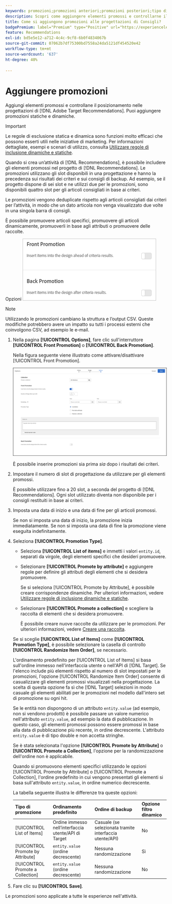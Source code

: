 ```yaml
---
keywords: promozioni;promozioni anteriori;promozioni posteriori;tipo di promozioni;elenco di articoli;promuovere per attributo;promuovere una raccolta
description: Scopri come aggiungere elementi promossi e controllarne il posizionamento nelle progettazioni di Adobe [!DNL Target] Recommendations. Puoi aggiungere promozioni statiche e dinamiche.
title: Come si aggiungono promozioni alle progettazioni di Consigli?
badgePremium: label="Premium" type="Positive" url="https://experienceleague.adobe.com/docs/target/using/introduction/intro.html?lang=en#premium newtab=true" tooltip="Scopri cosa è incluso in Target Premium."
feature: Recommendations
exl-id: bd5e5e12-a712-4c4c-9cf8-6b0f4834067b
source-git-commit: 07062b7df75300bd7558a24da5121df454520e42
workflow-type: tm+mt
source-wordcount: '637'
ht-degree: 40%

---
```


# Aggiungere promozioni

Aggiungi elementi promossi e controllane il posizionamento nelle progettazioni di [!DNL Adobe Target Recommendations]. Puoi aggiungere promozioni statiche e dinamiche.

>[!IMPORTANT]
>
>Le regole di esclusione statica e dinamica sono funzioni molto efficaci che possono esserti utili nelle iniziative di marketing. Per informazioni dettagliate, esempi e scenari di utilizzo, consulta [Utilizzare regole di inclusione dinamiche e statiche](/help/main/c-recommendations/c-algorithms/use-dynamic-and-static-inclusion-rules.md#concept_4CB5C0FA705D4E449BD0B37B3D987F9F).

Quando si crea un’attività di [!DNL Recommendations], è possibile includere gli elementi promossi nel progetto di [!DNL Recommendations]. Le promozioni utilizzano gli slot disponibili in una progettazione e hanno la precedenza sui risultati dei criteri e sui consigli di backup. Ad esempio, se il progetto dispone di sei slot e ne utilizzi due per le promozioni, sono disponibili quattro slot per gli articoli consigliati in base ai criteri.

Le promozioni vengono deduplicate rispetto agli articoli consigliati dai criteri per l’attività, in modo che un dato articola non venga visualizzato due volte in una singola barra di consigli.

È possibile promuovere articoli specifici, promuovere gli articoli dinamicamente, promuoverli in base agli attributi o promuovere delle raccolte.

Opzioni ![[!UICONTROL Front Promotion] e [!UICONTROL Back Promotion] nell&#39;interfaccia utente [!DNL Target]](assets/add_promotion_toggles.png)

>[!NOTE]
>
>Utilizzando le promozioni cambiano la struttura e l’output CSV. Queste modifiche potrebbero avere un impatto su tutti i processi esterni che coinvolgono CSV, ad esempio le e-mail.

1. Nella pagina **[!UICONTROL Options]**, fare clic sull&#39;interruttore **[!UICONTROL Front Promotion]** o **[!UICONTROL Back Promotion]**.

   Nella figura seguente viene illustrato come attivare/disattivare [!UICONTROL Front Promotion].

   ![Selezionare l’opzione Promozione prima](/help/main/c-recommendations/t-create-recs-activity/assets/add_promotion_front.png)

   È possibile inserire promozioni sia prima *sia* dopo i risultati dei criteri.

1. Impostare il numero di slot di progettazione da utilizzare per gli elementi promossi.

   È possibile utilizzare fino a 20 slot, a seconda del progetto di [!DNL Recommendations]. Ogni slot utilizzato diventa non disponibile per i consigli restituiti in base ai criteri.

1. Imposta una data di inizio e una data di fine per gli articoli promossi.

   Se non si imposta una data di inizio, la promozione inizia immediatamente. Se non si imposta una data di fine la promozione viene eseguita indefinitamente.

1. Seleziona **[!UICONTROL Promotion Type]**.

   * Seleziona **[!UICONTROL List of items]** e immetti i valori `entity.id`, separati da virgole, degli elementi specifici che desideri promuovere.

   * Selezionare **[!UICONTROL Promote by attribute]** e aggiungere regole per definire gli attributi degli elementi che si desidera promuovere.

     Se si seleziona [!UICONTROL Promote by Attribute], è possibile creare corrispondenze dinamiche. Per ulteriori informazioni, vedere [Utilizzare regole di inclusione dinamiche e statiche](/help/main/c-recommendations/c-algorithms/use-dynamic-and-static-inclusion-rules.md#concept_4CB5C0FA705D4E449BD0B37B3D987F9F).

   * Selezionare **[!UICONTROL Promote a collection]** e scegliere la raccolta di elementi che si desidera promuovere.

     È possibile creare nuove raccolte da utilizzare per le promozioni. Per ulteriori informazioni, vedere [Creare una raccolta](/help/main/c-recommendations/c-products/collections.md#task_1256DFF6842141FCAADD9E1428EF7F08).

   Se si sceglie **[!UICONTROL List of Items]** come **[!UICONTROL Promotion Type]**, è possibile selezionare la casella di controllo **[!UICONTROL Randomize Item Order]**, se necessario.

   L&#39;ordinamento predefinito per [!UICONTROL List of Items] si basa sull&#39;ordine immesso nell&#39;interfaccia utente o nell&#39;API di [!DNL Target]. Se l&#39;elenco include più elementi rispetto al numero di slot impostati per le promozioni, l&#39;opzione [!UICONTROL Randomize Item Order] consente di casualizzare gli elementi promossi visualizzati nella progettazione. La scelta di questa opzione fa sì che [!DNL Target] selezioni in modo casuale gli elementi abilitati per le promozioni nel modello dall&#39;intero set di promozione su ogni hit.

   Se le entità non dispongono di un attributo `entity.value` (ad esempio, non si vendono prodotti) è possibile passare un valore numerico nell&#39;attributo `entity.value`, ad esempio la data di pubblicazione. In questo caso, gli elementi promossi possono essere promossi in base alla data di pubblicazione più recente, in ordine decrescente. L&#39;attributo `entity.value` è di tipo double e non accetta stringhe.

   Se è stata selezionata l&#39;opzione **[!UICONTROL Promote by Attribute]** o **[!UICONTROL Promote a Collection]**, l&#39;opzione per la randomizzazione dell&#39;ordine non è applicabile.

   Quando si promuovono elementi specifici utilizzando le opzioni [!UICONTROL Promote by Attribute] o [!UICONTROL Promote a Collection], l&#39;ordine predefinito in cui vengono presentati gli elementi si basa sull&#39;attributo `entity.value`, in ordine numerico decrescente.

   La tabella seguente illustra le differenze tra queste opzioni:

   | Tipo di promozione | Ordinamento predefinito | Ordine di backup | Opzione filtro dinamico |
   | --- | --- | --- | --- |
   | [!UICONTROL List of Items] | Ordine immesso nell’interfaccia utente/API di Target | Casuale (se selezionata tramite interfaccia utente/API) | No |
   | [!UICONTROL Promote by Attribute] | `entity.value` (ordine decrescente) | Nessuna randomizzazione | Sì |
   | [!UICONTROL Promote a Collection] | `entity.value` (ordine decrescente) | Nessuna randomizzazione | No |

1. Fare clic su **[!UICONTROL Save]**.

Le promozioni sono applicate a tutte le esperienze nell&#39;attività.
